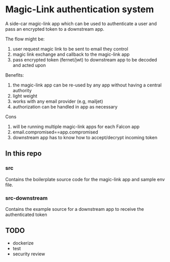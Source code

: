 # Magic-Link authentication system

A side-car magic-link app which can be used to authenticate a user and pass an encrypted
token to a downstream app.

The flow might be:
1. user request magic link to be sent to email they control
2. magic link exchange and callback to the magic-link app
3. pass encrypted token (fernet/jwt) to downstream app to be decoded and acted upon

Benefits:
1. the magic-link app can be re-used by any app without having a central authority
2. light weight
3. works with any email provider (e.g, mailjet)
4. authorization can be handled in app as necessary

Cons
1. will be running multiple magic-link apps for each Falcon app
2. email.compromised==app.compromised
3. downstream app has to know how to accept/decrypt incoming token


## In this repo

### src

Contains the boilerplate source code for the magic-link app and sample env file.


### src-downstream

Contains the example source for a downstream app to receive the authenticated
token

## TODO

- dockerize
- test
- security review